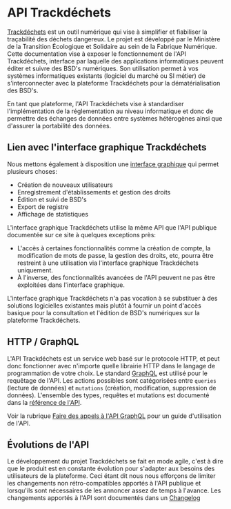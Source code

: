 # API Trackdéchets

[Trackdéchets](https://trackdechets.beta.gouv.fr/) est un outil numérique qui vise à simplifier et fiabiliser la traçabilité des déchets dangereux. Le projet est développé par le Ministère de la Transition Écologique et Solidaire au sein de la Fabrique Numérique. Cette documentation vise à exposer le fonctionnement de l'API Trackdéchets, interface par laquelle des applications informatiques peuvent éditer et suivre des BSD's numériques. Son utilisation permet à vos systèmes informatiques existants (logiciel du marché ou SI métier) de s'interconnecter avec la plateforme Trackdéchets pour la dématérialisation des BSD's.

En tant que plateforme, l'API Trackdéchets vise à standardiser l'implémentation de la réglementation au niveau informatique et donc de permettre des échanges de données entre systèmes hétérogènes ainsi que d'assurer la portabilité des données.

## Lien avec l'interface graphique Trackdéchets

Nous mettons également à disposition une [interface graphique](https://trackdechets.beta.gouv.fr/) qui permet plusieurs choses:

* Création de nouveaux utilisateurs
* Enregistrement d'établissements et gestion des droits
* Édition et suivi de BSD's
* Export de registre
* Affichage de statistiques

L'interface graphique Trackdéchets utilise la même API que l'API publique documentée sur ce site à quelques exceptions près:

* L'accès à certaines fonctionnalités comme la création de compte, la modification de mots de passe, la gestion des droits, etc, pourra être restreint à une utilisation via l'interface graphique Trackdéchets uniquement.
* À l'inverse, des fonctionnalités avancées de l'API peuvent ne pas être exploitées dans l'interface graphique.

L'interface graphique Trackdéchets n'a pas vocation à se substituer à des solutions logicielles existantes mais plutôt à fournir un point d'accès basique pour la consultation et l'édition de BSD's numériques sur la plateforme Trackdéchets.

## HTTP / GraphQL

L'API Trackdéchets est un service web basé sur le protocole HTTP, et peut donc fonctionner avec n'importe quelle librairie HTTP dans le langage de programmation de votre choix. Le standard [GraphQL](https://graphql.org/) est utilisé pour le requêtage de l'API. Les actions possibles sont catégorisées entre `queries` (lecture de données) et `mutations` (création, modification, suppression de données). L'ensemble des types, requêtes et mutations est documenté dans la [référence de l'API](api-reference/api-reference).

Voir la rubrique [Faire des appels à l'API GraphQL](graphql.md) pour un guide d'utilisation de l'API.

## Évolutions de l'API

Le développement du projet Trackdéchets se fait en mode agile, c'est à dire que le produit est en constante évolution pour s'adapter aux besoins des utilisateurs de la plateforme. Ceci étant dit nous nous efforçons de limiter les changements non rétro-compatibles apportés à l'API publique et lorsqu'ils sont nécessaires de les annoncer assez de temps à l'avance. Les changements apportés à l'API sont documentés dans un [Changelog](changelog.md)



